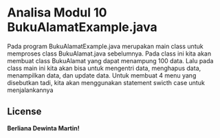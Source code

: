# Analisa Modul 10 BukuAlamatExample.java
Pada program BukuAlamatExample.java merupakan main class untuk memproses class BukuAlamat.java sebelumnya. Pada class ini kita akan membuat class BukuAlamat yang dapat menampung 100 data. Lalu pada class main ini kita akan bisa untuk mengentri data, menghapus data, menampilkan data, dan update data. Untuk membuat 4 menu yang disebutkan tadi, kita akan menggunakan statement swicth case untuk menjalankannya
## License

**Berliana Dewinta Martin!**

